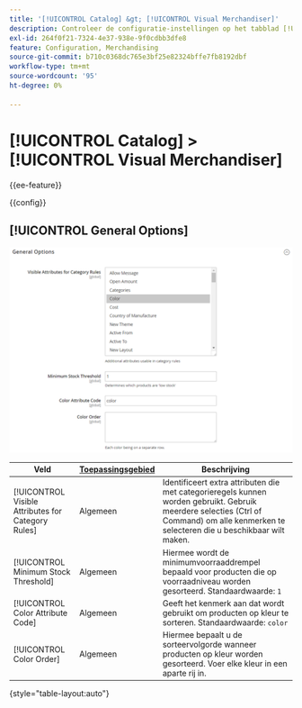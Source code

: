 ```yaml
---
title: '[!UICONTROL Catalog] &gt; [!UICONTROL Visual Merchandiser]'
description: Controleer de configuratie-instellingen op het tabblad [!UICONTROL Catalog] &gt; [!UICONTROL Visual Merchandiser] pagina van de Commerce Admin.
exl-id: 264f0f21-7324-4e37-938e-9f0cdbb3dfe8
feature: Configuration, Merchandising
source-git-commit: b710c0368dc765e3bf25e82324bffe7fb8192dbf
workflow-type: tm+mt
source-wordcount: '95'
ht-degree: 0%

---
```


# [!UICONTROL Catalog] > [!UICONTROL Visual Merchandiser]

{{ee-feature}}

{{config}}

## [!UICONTROL General Options]

![Algemene opties](./assets/catalog-visual-merchandiser-general-options.png)<!-- zoom -->

<!-- [General Options](https://docs.magento.com/user-guide/marketing/visual-merchandiser-configuration.html) -->

| Veld | [Toepassingsgebied](../../getting-started/websites-stores-views.md#scope-settings) | Beschrijving |
|--- |--- |--- |
| [!UICONTROL Visible Attributes for Category Rules] | Algemeen | Identificeert extra attributen die met categorieregels kunnen worden gebruikt. Gebruik meerdere selecties (Ctrl of Command) om alle kenmerken te selecteren die u beschikbaar wilt maken. |
| [!UICONTROL Minimum Stock Threshold] | Algemeen | Hiermee wordt de minimumvoorraaddrempel bepaald voor producten die op voorraadniveau worden gesorteerd. Standaardwaarde: `1` |
| [!UICONTROL Color Attribute Code] | Algemeen | Geeft het kenmerk aan dat wordt gebruikt om producten op kleur te sorteren. Standaardwaarde: `color` |
| [!UICONTROL Color Order] | Algemeen | Hiermee bepaalt u de sorteervolgorde wanneer producten op kleur worden gesorteerd. Voer elke kleur in een aparte rij in. |

{style="table-layout:auto"}
